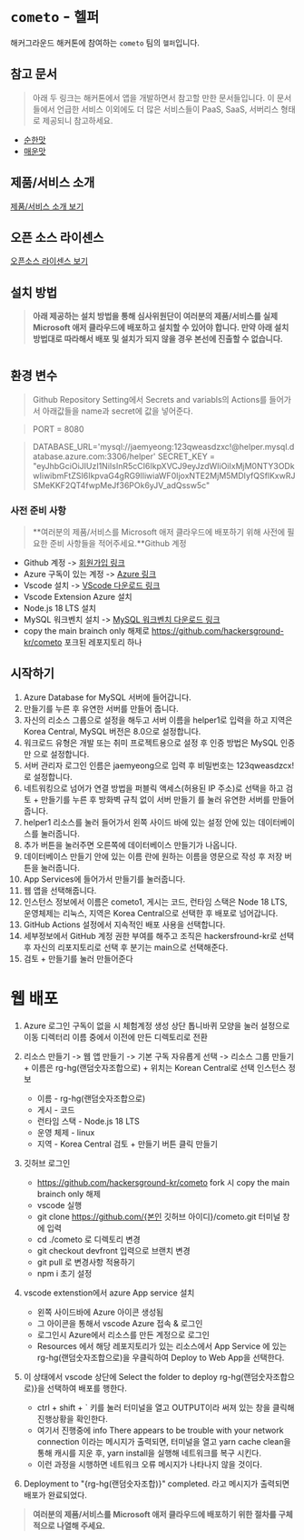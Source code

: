 # `cometo` - `헬퍼`

해커그라운드 해커톤에 참여하는 `cometo` 팀의 `헬퍼`입니다.

## 참고 문서

> 아래 두 링크는 해커톤에서 앱을 개발하면서 참고할 만한 문서들입니다. 이 문서들에서 언급한 서비스 이외에도 더 많은 서비스들이 PaaS, SaaS, 서버리스 형태로 제공되니 참고하세요.

- [순한맛](./REFERENCES_BASIC.md)
- [매운맛](./REFERENCES_ADVANCED.md)

## 제품/서비스 소개

<!-- 아래 링크는 지우지 마세요 -->
[제품/서비스 소개 보기](TOPIC.md)
<!-- 위 링크는 지우지 마세요 -->

## 오픈 소스 라이센스

<!-- 아래 링크는 지우지 마세요 -->
[오픈소스 라이센스 보기](./LICENSE)
<!-- 위 링크는 지우지 마세요 -->

## 설치 방법

> **아래 제공하는 설치 방법을 통해 심사위원단이 여러분의 제품/서비스를 실제 Microsoft 애저 클라우드에 배포하고 설치할 수 있어야 합니다. 만약 아래 설치 방법대로 따라해서 배포 및 설치가 되지 않을 경우 본선에 진출할 수 없습니다.**

#
## 환경 변수
>Github Repository Setting에서 Secrets and variabls의 Actions를 들어가서 아래값들을 name과 secret에 값을 넣어준다.

>PORT = 8080

>DATABASE_URL='mysql://jaemyeong:123qweasdzxc!@helper.mysql.database.azure.com:3306/helper'
>SECRET_KEY = "eyJhbGciOiJIUzI1NiIsInR5cCI6IkpXVCJ9eyJzdWIiOiIxMjM0NTY3ODkwIiwibmFtZSI6IkpvaG4gRG9lIiwiaWF0IjoxNTE2MjM5MDIyfQSflKxwRJSMeKKF2QT4fwpMeJf36POk6yJV_adQssw5c"

### 사전 준비 사항

> **여러분의 제품/서비스를 Microsoft 애저 클라우드에 배포하기 위해 사전에 필요한 준비 사항들을 적어주세요.**Github 계정
+ Github 계정 -> [회원가입 링크](https://github.com/)
+ Azure 구독이 있는 계정 -> [Azure 링크](azure.microsoft.com)
+ Vscode 설치 -> [VScode 다운로드 링크](https://code.visualstudio.com/download)
+ Vscode Extension Azure 설치
+ Node.js 18 LTS 설치
+ MySQL 워크벤치 설치 -> [MySQL 워크벤치 다운로드 링크](https://dev.mysql.com/downloads/workbench/)
+ copy the main brainch only 해제로 https://github.com/hackersground-kr/cometo 포크된 레포지토리 하나

## 시작하기
1. Azure Database for MySQL 서버에 들어갑니다.
2. 만들기를 누른 후 유연한 서버를 만들어 줍니다.
3. 자신의 리소스 그룹으로 설정을 해두고 서버 이름을 helper1로 입력을 하고 지역은 Korea Central, MySQL 버전은 8.0으로 설정합니다.
4. 워크로드 유형은 개발 또는 취미 프로젝트용으로 설정 후 인증 방법은 MySQL 인증만 으로 설정합니다.
5. 서버 관리자 로그인 인름은 jaemyeong으로 입력 후 비밀번호는 123qweasdzcx!로 설정합니다.
6. 네트워킹으로 넘어가 연결 방법을 퍼블릭 액세스(허용된 IP 주소)로 선택을 하고 검토 + 만들기를 누른 후 방화벽 규칙 없이 서버 만들기 를 눌러 유연한 서버를 만들어줍니다.
7. helper1 리소스를 눌러 들어가서 왼쪽 사이드 바에 있는 설정 안에 있는 데이터베이스를 눌러줍니다.
8. 추가 버튼을 눌러주면 오른쪽에 데이터베이스 만들기가 나옵니다.
9. 데이터베이스 만들기 안에 있는 이름 란에 원하는 이름을 영문으로 작성 후 저장 버튼을 눌러줍니다.
10. App Services에 들어가서 만들기를 눌러줍니다.
11. 웹 앱을 선택해줍니다.
12. 인스턴스 정보에서 이름은 cometo1, 게시는 코드, 런타임 스택은 Node 18 LTS, 운영체제는 리눅스, 지역은 Korea Central으로 선택한 후 배포로 넘어갑니다.
13. GitHub Actions 설정에서 지속적인 배포 사용을 선택합니다.
14. 세부정보에서 GitHub 계정 권한 부여를 해주고 조직은 hackersfround-kr로 선택 후 자신의 리포지토리로 선택 후 분기는 main으로 선택해준다.
15. 검토 + 만들기를 눌러 만들어준다

# 웹 배포
1. Azure 로그인
   구독이 없을 시 체험계정 생성
   상단 톱니바퀴 모양을 눌러 설정으로 이동
   디렉터리 이름 중에서 이전에 만든 디렉토리로 전환

2. 리소스 만들기 -> 웹 앱 만들기 -> 기본
   구독 자유롭게 선택
   -> 리소스 그룹 만들기
	   + 이름은 rg-hg(랜덤숫자조합으로)
	   + 위치는 Korean Central로 선택
   인스턴스 정보 
   + 이름 - rg-hg(랜덤숫자조합으로)
   + 게시 - 코드
   + 런타임 스택 - Node.js 18 LTS
   + 운영 체제 - linux
   + 지역 - Korea Central
   검토 + 만들기 버튼 클릭 
   만들기

3. 깃허브 로그인
   + https://github.com/hackersground-kr/cometo fork 시 copy the main brainch only 해제
   + vscode 실행
   + git clone https://github.com/{본인 깃허브 아이디}/cometo.git 터미널 창에 입력
   + cd ./cometo 로 디렉토리 변경
   + git checkout devfront 입력으로 브랜치 변경
   + git pull 로 변경사항 적용하기
   + npm i 초기 설정

4. vscode extenstion에서 azure App service 설치
   + 왼쪽 사이드바에 Azure 아이콘 생성됨
   + 그 아이콘을 통해서 vscode Azure 접속 & 로그인
   + 로그인시 Azure에서 리소스를 만든 계정으로 로그인
   + Resources 에서 해당 레포지토리가 있는 리소스에서 
     App Service 에 있는 rg-hg(랜덤숫자조합으로)을 우클릭하여
     Deploy to Web App을 선택한다.

5. 이 상태에서 vscode 상단에 Select the folder to deploy rg-hg(랜덤숫자조합으로)}을 선택하여 배포를 행한다.

   + ctrl + shift + ` 키를 눌러 터미널을 열고 OUTPUT이라 써져 있는 창을 클릭해 진행상황을 확인한다.
   + 여기서 진행중에 info There appears to be trouble with your network connection 이라는 메시지가 출력되면,
     터미널을 열고 yarn cache clean을 통해 캐시를 지운 후, yarn install을 실행해 네트워크를 복구 시킨다.
   + 이런 과정을 시행하면 네트워크 오류 메시지가 나타나지 않을 것이다.

6. Deployment to "{rg-hg(랜덤숫자조합)}" completed. 라고 메시지가 출력되면 배포가 완료되었다.


> **여러분의 제품/서비스를 Microsoft 애저 클라우드에 배포하기 위한 절차를 구체적으로 나열해 주세요.**
